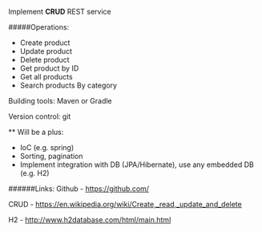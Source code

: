 Implement **CRUD** REST service

#####Operations:
* Create product
* Update product
* Delete product
* Get product by ID
* Get all products
* Search products By category

Building tools: Maven or Gradle

 Version control: git

** Will be a plus:
- IoC (e.g. spring)
- Sorting, pagination
- Implement integration with DB (JPA/Hibernate), use any embedded DB (e.g. H2)

######Links: 
Github - https://github.com/

CRUD - https://en.wikipedia.org/wiki/Create,_read,_update_and_delete

H2 - http://www.h2database.com/html/main.html
